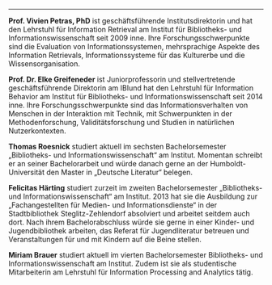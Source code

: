 ---
**Prof. Vivien Petras, PhD** ist geschäftsführende Institutsdirektorin und hat den Lehrstuhl für Information Retrieval am Institut für Bibliotheks- und Informationswissenschaft seit 2009 inne. Ihre Forschungsschwerpunkte sind die Evaluation von Informationssystemen, mehrsprachige Aspekte des Information Retrievals, Informationssysteme für das Kulturerbe und die Wissensorganisation.

**Prof. Dr. Elke Greifeneder** ist Juniorprofessorin und stellvertretende geschäftsführende Direktorin am IBIund hat den Lehrstuhl für Information Behavior am Institut für Bibliotheks- und Informationswissenschaft seit 2014 inne. Ihre Forschungsschwerpunkte sind das Informationsverhalten von Menschen in der Interaktion mit Technik, mit Schwerpunkten in der Methodenforschung, Validitätsforschung und Studien in natürlichen Nutzerkontexten.

**Thomas Roesnick** studiert aktuell im sechsten Bachelorsemester „Bibliotheks- und Informationswissenschaft“ am Institut. Momentan schreibt er an seiner Bachelorarbeit und würde danach gerne an der Humboldt-Universität den Master in „Deutsche Literatur“ belegen.  

**Felicitas Härting** studiert zurzeit im zweiten Bachelorsemester „Bibliotheks- und Informationswissenschaft“ am Institut. 2013 hat sie die Ausbildung zur „Fachangestellten für Medien- und Informationsdienste“ in der Stadtbibliothek Steglitz-Zehlendorf absolviert und arbeitet seitdem auch dort. Nach ihrem Bachelorabschluss würde sie gerne in einer Kinder- und Jugendbibliothek arbeiten, das Referat für Jugendliteratur betreuen und Veranstaltungen für und mit Kindern auf die Beine stellen.

**Miriam Brauer** studiert aktuell im vierten Bachelorsemester Bibliotheks- und
Informationswissenschaft am Institut. Zudem ist sie als studentische Mitarbeiterin am
Lehrstuhl für Information Processing and Analytics tätig.